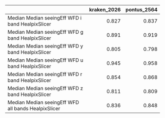 |                                                     |   kraken_2026 |   pontus_2564 |
|:----------------------------------------------------|--------------:|--------------:|
| Median Median seeingEff WFD i band HealpixSlicer    |         0.827 |         0.837 |
| Median Median seeingEff WFD g band HealpixSlicer    |         0.891 |         0.919 |
| Median Median seeingEff WFD y band HealpixSlicer    |         0.805 |         0.798 |
| Median Median seeingEff WFD u band HealpixSlicer    |         0.945 |         0.958 |
| Median Median seeingEff WFD r band HealpixSlicer    |         0.854 |         0.868 |
| Median Median seeingEff WFD z band HealpixSlicer    |         0.811 |         0.809 |
| Median Median seeingEff WFD all bands HealpixSlicer |         0.836 |         0.848 |
